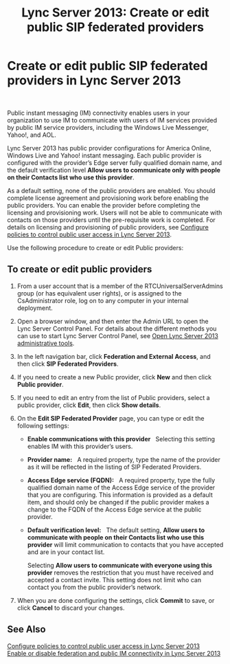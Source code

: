 ﻿---
title: 'Lync Server 2013: Create or edit public SIP federated providers'
TOCTitle: Create or edit public SIP federated providers
ms:assetid: 5321598c-1ab1-40e3-b739-4b2e6d0a3a3b
ms:mtpsurl: https://technet.microsoft.com/en-us/library/Gg398349(v=OCS.15)
ms:contentKeyID: 48184167
ms.date: 07/23/2014
mtps_version: v=OCS.15
---

# Create or edit public SIP federated providers in Lync Server 2013

 


Public instant messaging (IM) connectivity enables users in your organization to use IM to communicate with users of IM services provided by public IM service providers, including the Windows Live Messenger, Yahoo\!, and AOL.

Lync Server 2013 has public provider configurations for America Online, Windows Live and Yahoo\! instant messaging. Each public provider is configured with the provider’s Edge server fully qualified domain name, and the default verification level **Allow users to communicate only with people on their Contacts list who use this provider**.

As a default setting, none of the public providers are enabled. You should complete license agreement and provisioning work before enabling the public providers. You can enable the provider before completing the licensing and provisioning work. Users will not be able to communicate with contacts on those providers until the pre-requisite work is completed. For details on licensing and provisioning of public providers, see [Configure policies to control public user access in Lync Server 2013](lync-server-2013-configure-policies-to-control-public-user-access.md).

Use the following procedure to create or edit Public providers:

## To create or edit public providers

1.  From a user account that is a member of the RTCUniversalServerAdmins group (or has equivalent user rights), or is assigned to the CsAdministrator role, log on to any computer in your internal deployment.

2.  Open a browser window, and then enter the Admin URL to open the Lync Server Control Panel. For details about the different methods you can use to start Lync Server Control Panel, see [Open Lync Server 2013 administrative tools](lync-server-2013-open-lync-server-administrative-tools.md).

3.  In the left navigation bar, click **Federation and External Access**, and then click **SIP Federated Providers**.

4.  If you need to create a new Public provider, click **New** and then click **Public provider**.

5.  If you need to edit an entry from the list of Public providers, select a public provider, click **Edit**, then click **Show details**.

6.  On the **Edit SIP Federated Provider** page, you can type or edit the following settings:
    
      - **Enable communications with this provider**   Selecting this setting enables IM with this provider’s users.
    
      - **Provider name:**   A required property, type the name of the provider as it will be reflected in the listing of SIP Federated Providers.
    
      - **Access Edge service (FQDN):**   A required property, type the fully qualified domain name of the Access Edge service of the provider that you are configuring. This information is provided as a default item, and should only be changed if the public provider makes a change to the FQDN of the Access Edge service at the public provider.
    
      - **Default verification level:**   The default setting, **Allow users to communicate with people on their Contacts list who use this provider** will limit communication to contacts that you have accepted and are in your contact list.
        
        Selecting **Allow users to communicate with everyone using this provider** removes the restriction that you must have received and accepted a contact invite. This setting does not limit who can contact you from the public provider’s network.

7.  When you are done configuring the settings, click **Commit** to save, or click **Cancel** to discard your changes.

## See Also


[Configure policies to control public user access in Lync Server 2013](lync-server-2013-configure-policies-to-control-public-user-access.md)  
[Enable or disable federation and public IM connectivity in Lync Server 2013](lync-server-2013-enable-or-disable-federation-and-public-im-connectivity.md)

